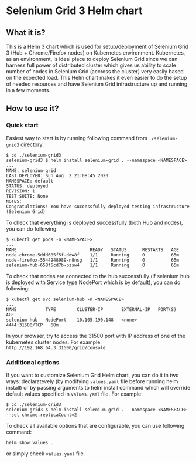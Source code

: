 # Selenium Grid 3 Helm chart

## What it is?

This is a Helm 3 chart which is used for setup/deployment of Selenium Grid 3 (Hub + Chrome/Firefox nodes) on Kubernetes environment.
Kubernetes, as an environment, is ideal place to deploy Selenium Grid since we can harness full power of distributed cluster which gives us ability to scale number of nodes in Selenium Grid (accross the cluster) very easily based on the expected load. This Helm chart makes it even easier to do the setup of needed resources and have Selenium Grid infrastructure up and running in a few moments.

## How to use it?

### Quick start

Easiest way to start is by running following command from `./selenium-grid3` directory:
```
$ cd ./selenium-grid3
selenium-grid3 $ helm install selenium-grid . --namespace <NAMESPACE> 
...
NAME: selenium-grid
LAST DEPLOYED: Sun Aug  2 21:08:45 2020
NAMESPACE: default
STATUS: deployed
REVISION: 1
TEST SUITE: None
NOTES:
Congratulations! You have successfully deployed testing infrastructure (Selenium Grid)
```

To check that everything is deployed successfully (both Hub and nodes), you can do following:
```
$ kubectl get pods -n <NAMESPACE>
...
NAME                            READY   STATUS      RESTARTS   AGE
node-chrome-5ddd685f5f-ddw8f    1/1     Running     0          65m
node-firefox-5544948989-n8nsg   1/1     Running     0          65m
selenium-hub-658f5cd7b-pzsw4    1/1     Running     0          65m
```

To check that nodes are connected to the hub successfully (if selenium hub is deployed with Service type NodePort which is by default), you can do following:
```
$ kubectl get svc selenium-hub -n <NAMESPACE>
...
NAME           TYPE        CLUSTER-IP       EXTERNAL-IP   PORT(S)          AGE
selenium-hub   NodePort    10.105.190.148   <none>        4444:31500/TCP   68m
```
In your browser, try to access the 31500 port with IP address of one of the kubernetes cluster nodes. For example: `http://192.168.64.3:31500/grid/console`

### Additional options

If you want to customize Selenium Grid Helm chart, you can do it in two ways: declaratevely (by modifying `values.yaml` file before running helm install) or by passing arguments to helm install command which will override default values specified in `values.yaml` file. For example:
```
$ cd ./selenium-grid3
selenium-grid3 $ helm install selenium-grid . --namespace <NAMESPACE> --set chrome.replicaCount=2
```

To check all available options that are configurable, you can use following command:
```
helm show values .
```
or simply check `values.yaml` file.

